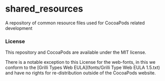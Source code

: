 # shared_resources

A repository of common resource files used for CocoaPods related development

### License

This repository and CocoaPods are available under the MIT license.

There is a notable exception to this License for the web-fonts, in this we conform to the [Grilli Types Web EULA](fonts/Grilli Type Web EULA 1.5.txt) and have no rights for re-distribution outside of the CocoaPods website.